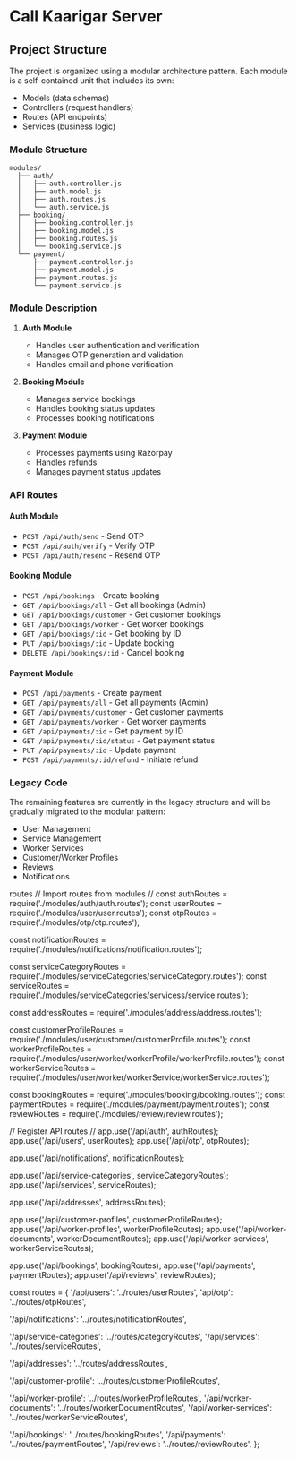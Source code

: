 # Call Kaarigar Server

## Project Structure

The project is organized using a modular architecture pattern. Each module is a self-contained unit that includes its own:

- Models (data schemas)
- Controllers (request handlers)
- Routes (API endpoints)
- Services (business logic)

### Module Structure

```
modules/
  ├── auth/
  │   ├── auth.controller.js
  │   ├── auth.model.js
  │   ├── auth.routes.js
  │   └── auth.service.js
  ├── booking/
  │   ├── booking.controller.js
  │   ├── booking.model.js
  │   ├── booking.routes.js
  │   └── booking.service.js
  └── payment/
      ├── payment.controller.js
      ├── payment.model.js
      ├── payment.routes.js
      └── payment.service.js
```

### Module Description

1. **Auth Module**
   - Handles user authentication and verification
   - Manages OTP generation and validation
   - Handles email and phone verification

2. **Booking Module**
   - Manages service bookings
   - Handles booking status updates
   - Processes booking notifications

3. **Payment Module**
   - Processes payments using Razorpay
   - Handles refunds
   - Manages payment status updates

### API Routes

#### Auth Module
- `POST /api/auth/send` - Send OTP
- `POST /api/auth/verify` - Verify OTP
- `POST /api/auth/resend` - Resend OTP

#### Booking Module
- `POST /api/bookings` - Create booking
- `GET /api/bookings/all` - Get all bookings (Admin)
- `GET /api/bookings/customer` - Get customer bookings
- `GET /api/bookings/worker` - Get worker bookings
- `GET /api/bookings/:id` - Get booking by ID
- `PUT /api/bookings/:id` - Update booking
- `DELETE /api/bookings/:id` - Cancel booking

#### Payment Module
- `POST /api/payments` - Create payment
- `GET /api/payments/all` - Get all payments (Admin)
- `GET /api/payments/customer` - Get customer payments
- `GET /api/payments/worker` - Get worker payments
- `GET /api/payments/:id` - Get payment by ID
- `GET /api/payments/:id/status` - Get payment status
- `PUT /api/payments/:id` - Update payment
- `POST /api/payments/:id/refund` - Initiate refund

### Legacy Code
The remaining features are currently in the legacy structure and will be gradually migrated to the modular pattern:

- User Management
- Service Management
- Worker Services
- Customer/Worker Profiles
- Reviews
- Notifications



routes
// Import routes from modules
// const authRoutes = require('./modules/auth/auth.routes');
const userRoutes = require('./modules/user/user.routes');
const otpRoutes = require('./modules/otp/otp.routes');

const notificationRoutes = require('./modules/notifications/notification.routes');

const serviceCategoryRoutes = require('./modules/serviceCategories/serviceCategory.routes');
const serviceRoutes = require('./modules/serviceCategories/servicess/service.routes');

const addressRoutes = require('./modules/address/address.routes');

const customerProfileRoutes = require('./modules/user/customer/customerProfile.routes');
const workerProfileRoutes = require('./modules/user/worker/workerProfile/workerProfile.routes');
const workerServiceRoutes = require('./modules/user/worker/workerService/workerService.routes');

const bookingRoutes = require('./modules/booking/booking.routes');
const paymentRoutes = require('./modules/payment/payment.routes');
const reviewRoutes = require('./modules/review/review.routes');

// Register API routes
// app.use('/api/auth', authRoutes);
app.use('/api/users', userRoutes);
app.use('/api/otp', otpRoutes);

app.use('/api/notifications', notificationRoutes);

app.use('/api/service-categories', serviceCategoryRoutes);
app.use('/api/services', serviceRoutes);

app.use('/api/addresses', addressRoutes);

app.use('/api/customer-profiles', customerProfileRoutes);
app.use('/api/worker-profiles', workerProfileRoutes);
app.use('/api/worker-documents', workerDocumentRoutes);
app.use('/api/worker-services', workerServiceRoutes);

app.use('/api/bookings', bookingRoutes);
app.use('/api/payments', paymentRoutes);
app.use('/api/reviews', reviewRoutes);


const routes = {
  '/api/users': '../routes/userRoutes',
  'api/otp': '../routes/otpRoutes',

  '/api/notifications': '../routes/notificationRoutes',

  '/api/service-categories': '../routes/categoryRoutes',
  '/api/services': '../routes/serviceRoutes',

  '/api/addresses': '../routes/addressRoutes',

  '/api/customer-profile': '../routes/customerProfileRoutes',

  '/api/worker-profile': '../routes/workerProfileRoutes',
  '/api/worker-documents': '../routes/workerDocumentRoutes',
  '/api/worker-services': '../routes/workerServiceRoutes',

  '/api/bookings': '../routes/bookingRoutes',
  '/api/payments': '../routes/paymentRoutes',
  '/api/reviews': '../routes/reviewRoutes',
};